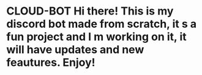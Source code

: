 # CLOUD-BOT Hi there! This is my discord bot made from scratch, it s a fun project and I m working on it, it will have updates and new feautures. Enjoy!
